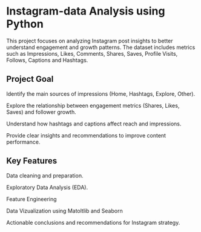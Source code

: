 # Instagram-data Analysis using Python

This project focuses on analyzing Instagram post insights to better understand engagement and growth patterns.
The dataset includes metrics such as Impressions, Likes, Comments, Shares, Saves, Profile Visits, Follows, Captions and Hashtags.

## Project Goal

Identify the main sources of impressions (Home, Hashtags, Explore, Other).

Explore the relationship between engagement metrics (Shares, Likes, Saves) and follower growth.

Understand how hashtags and captions affect reach and impressions.

Provide clear insights and recommendations to improve content performance.

## Key Features

Data cleaning and preparation.

Exploratory Data Analysis (EDA).

Feature Engineering

Data Vizualization using Matoltlib and Seaborn

Actionable conclusions and recommendations for Instagram strategy.

